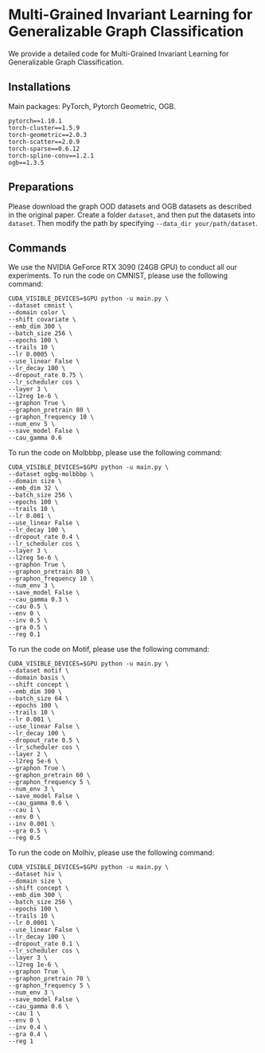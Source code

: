 # Multi-Grained Invariant Learning for Generalizable Graph Classification
We provide a detailed code for Multi-Grained Invariant Learning for Generalizable Graph Classification.

## Installations
Main packages: PyTorch, Pytorch Geometric, OGB.
```
pytorch==1.10.1
torch-cluster==1.5.9
torch-geometric==2.0.3
torch-scatter==2.0.9
torch-sparse==0.6.12
torch-spline-conv==1.2.1
ogb==1.3.5
```

## Preparations
Please download the graph OOD datasets and OGB datasets as described in the original paper. 
Create a folder ```dataset```, and then put the datasets into ```dataset```. Then modify the path by specifying ```--data_dir your/path/dataset```.


## Commands
 We use the NVIDIA GeForce RTX 3090 (24GB GPU) to conduct all our experiments.
 To run the code on CMNIST, please use the following command:
 ```
CUDA_VISIBLE_DEVICES=$GPU python -u main.py \
--dataset cmnist \
--domain color \
--shift covariate \
--emb_dim 300 \
--batch_size 256 \
--epochs 100 \
--trails 10 \
--lr 0.0005 \
--use_linear False \
--lr_decay 100 \
--dropout_rate 0.75 \
--lr_scheduler cos \
--layer 3 \
--l2reg 1e-6 \
--graphon True \
--graphon_pretrain 80 \
--graphon_frequency 10 \
--num_env 5 \
--save_model False \
--cau_gamma 0.6 

```
 

 To run the code on Molbbbp, please use the following command:
 ```
CUDA_VISIBLE_DEVICES=$GPU python -u main.py \
--dataset ogbg-molbbbp \
--domain size \
--emb_dim 32 \
--batch_size 256 \
--epochs 100 \
--trails 10 \
--lr 0.001 \
--use_linear False \
--lr_decay 100 \
--dropout_rate 0.4 \
--lr_scheduler cos \
--layer 3 \
--l2reg 5e-6 \
--graphon True \
--graphon_pretrain 80 \
--graphon_frequency 10 \
--num_env 3 \
--save_model False \
--cau_gamma 0.3 \
--cau 0.5 \
--env 0 \
--inv 0.5 \
--gra 0.5 \
--reg 0.1
```

To run the code on Motif, please use the following command:
 ```
CUDA_VISIBLE_DEVICES=$GPU python -u main.py \
--dataset motif \
--domain basis \
--shift concept \
--emb_dim 300 \
--batch_size 64 \
--epochs 100 \
--trails 10 \
--lr 0.001 \
--use_linear False \
--lr_decay 100 \
--dropout_rate 0.5 \
--lr_scheduler cos \
--layer 2 \
--l2reg 5e-6 \
--graphon True \
--graphon_pretrain 60 \
--graphon_frequency 5 \
--num_env 3 \
--save_model False \
--cau_gamma 0.6 \
--cau 1 \
--env 0 \
--inv 0.001 \
--gra 0.5 \
--reg 0.5
```

 To run the code on Molhiv, please use the following command:
 ```
CUDA_VISIBLE_DEVICES=$GPU python -u main.py \
--dataset hiv \
--domain size \
--shift concept \
--emb_dim 300 \
--batch_size 256 \
--epochs 100 \
--trails 10 \
--lr 0.0001 \
--use_linear False \
--lr_decay 100 \
--dropout_rate 0.1 \
--lr_scheduler cos \
--layer 3 \
--l2reg 1e-6 \
--graphon True \
--graphon_pretrain 70 \
--graphon_frequency 5 \
--num_env 3 \
--save_model False \
--cau_gamma 0.6 \
--cau 1 \
--env 0 \
--inv 0.4 \
--gra 0.4 \
--reg 1
```
